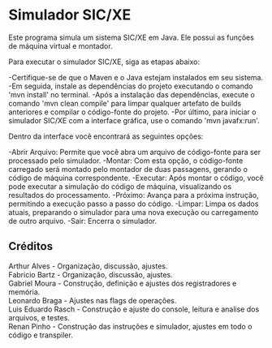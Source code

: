 # Simulador SIC/XE
Este programa simula um sistema SIC/XE em Java. Ele possui as funções de máquina virtual e montador.

Para executar o simulador SIC/XE, siga as etapas abaixo:

-Certifique-se de que o Maven e o Java estejam instalados em seu sistema.
-Em seguida, instale as dependências do projeto executando o comando 'mvn install' no terminal.
-Após a instalação das dependências, execute o comando 'mvn clean compile' para limpar qualquer artefato de builds anteriores e compilar o código-fonte do projeto.
-Por último, para iniciar o simulador SIC/XE com a interface gráfica, use o comando 'mvn javafx:run'.

Dentro da interface você encontrará as seguintes opções:

-Abrir Arquivo: Permite que você abra um arquivo de código-fonte para ser processado pelo simulador.
-Montar: Com esta opção, o código-fonte carregado será montado pelo montador de duas passagens, gerando o código de máquina correspondente.
-Executar: Após montar o código, você pode executar a simulação do código de máquina, visualizando os resultados do processamento.
-Próximo: Avança para a próxima instrução, permitindo a execução passo a passo do código.
-Limpar: Limpa os dados atuais, preparando o simulador para uma nova execução ou carregamento de outro arquivo.
-Sair: Encerra o simulador.


## Créditos
Arthur Alves - Organização, discussão, ajustes.  
Fabricio Bartz - Organização, discussão, ajustes.  
Gabriel Moura - Construção, definição e ajustes dos registradores e memória.  
Leonardo Braga - Ajustes nas flags de operações.  
Luis Eduardo Rasch - Construção e ajuste do console, leitura e analise dos arquivos, e testes.  
Renan Pinho - Construção das instruções e simulador, ajustes em todo o código e transpiler.
